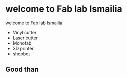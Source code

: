# welcome to Fab lab Ismailia
welcome to Fab lab Ismailia 
- Vinyl cutter
- Laser cutter
- Monofab
- 3D printer
- shopbot
## Good than


